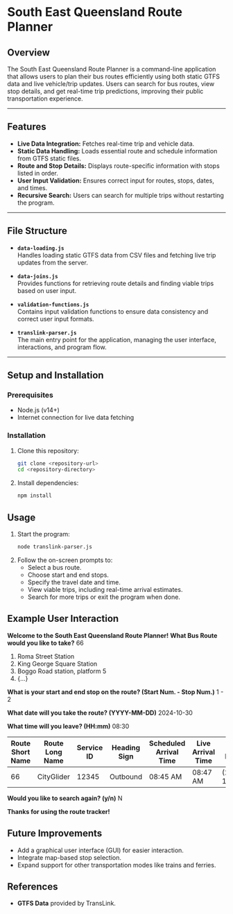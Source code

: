 # South East Queensland Route Planner

## Overview
The South East Queensland Route Planner is a command-line application that allows users to plan their bus routes efficiently using both static GTFS data and live vehicle/trip updates. Users can search for bus routes, view stop details, and get real-time trip predictions, improving their public transportation experience.

---

## Features
- **Live Data Integration:** Fetches real-time trip and vehicle data.
- **Static Data Handling:** Loads essential route and schedule information from GTFS static files.
- **Route and Stop Details:** Displays route-specific information with stops listed in order.
- **User Input Validation:** Ensures correct input for routes, stops, dates, and times.
- **Recursive Search:** Users can search for multiple trips without restarting the program.

---

## File Structure
- **`data-loading.js`**  
  Handles loading static GTFS data from CSV files and fetching live trip updates from the server.

- **`data-joins.js`**  
  Provides functions for retrieving route details and finding viable trips based on user input.

- **`validation-functions.js`**  
  Contains input validation functions to ensure data consistency and correct user input formats.

- **`translink-parser.js`**  
  The main entry point for the application, managing the user interface, interactions, and program flow.

---

## Setup and Installation
### Prerequisites
- Node.js (v14+)
- Internet connection for live data fetching

### Installation
1. Clone this repository:
   ```bash
   git clone <repository-url>
   cd <repository-directory>
    ```
2. Install dependencies:
    ```bash
    npm install
    ```

## Usage
1. Start the program:
    ```bash
    node translink-parser.js
    ```
2. Follow the on-screen prompts to:
    - Select a bus route.
    - Choose start and end stops.
    - Specify the travel date and time.
    - View viable trips, including real-time arrival estimates.
    - Search for more trips or exit the program when done.

## Example User Interaction
**Welcome to the South East Queensland Route Planner!**
**What Bus Route would you like to take?** 66
1. Roma Street Station
2. King George Square Station
3. Boggo Road station, platform 5
4. {...}

**What is your start and end stop on the route? (Start Num. - Stop Num.)** 1 - 2

**What date will you take the route? (YYYY-MM-DD)** 2024-10-30

**What time will you leave? (HH:mm)** 08:30

| Route Short Name | Route Long Name    | Service ID | Heading Sign | Scheduled Arrival Time | Live Arrival Time | Live Position    | Estimated Travel Time |
|------------------|--------------------|------------|--------------|------------------------|------------------|------------------|-----------------------|
| 66               | CityGlider         | 12345      | Outbound     | 08:45 AM               | 08:47 AM         | (27.4705, 153.025) | 12 min                |

**Would you like to search again? (y/n)** N

**Thanks for using the route tracker!**


## Future Improvements
- Add a graphical user interface (GUI) for easier interaction.
- Integrate map-based stop selection.
- Expand support for other transportation modes like trains and ferries.

## References 
- **GTFS Data** provided by TransLink.